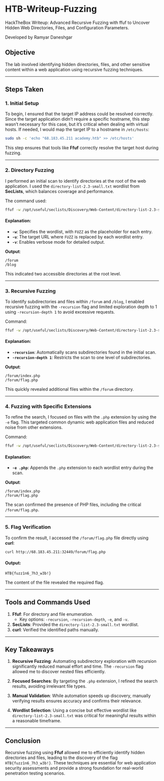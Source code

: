 # HTB-Writeup-Fuzzing
HackTheBox Writeup: Advanced Recursive Fuzzing with ffuf to Uncover Hidden Web Directories, Files, and Configuration Parameters.

Developed by Ramyar Daneshgar

## Objective
The lab involved identifying hidden directories, files, and other sensitive content within a web application using recursive fuzzing techniques. 

---

## Steps Taken

### 1. **Initial Setup**
To begin, I ensured that the target IP address could be resolved correctly. Since the target application didn’t require a specific hostname, this step wasn’t necessary for this case, but it’s critical when dealing with virtual hosts. If needed, I would map the target IP to a hostname in `/etc/hosts`:

```bash
sudo sh -c 'echo "68.183.45.211 academy.htb" >> /etc/hosts'
```

This step ensures that tools like **Ffuf** correctly resolve the target host during fuzzing.

---

### 2. **Directory Fuzzing**
I performed an initial scan to identify directories at the root of the web application. I used the `directory-list-2.3-small.txt` wordlist from **SecLists**, which balances coverage and performance. 

The command used:
```bash
ffuf -w /opt/useful/seclists/Discovery/Web-Content/directory-list-2.3-small.txt:FUZZ -u http://68.183.45.211:32449/FUZZ -v
```

#### Explanation:
- **`-w`**: Specifies the wordlist, with `FUZZ` as the placeholder for each entry.
- **`-u`**: The target URL where `FUZZ` is replaced by each wordlist entry.
- **`-v`**: Enables verbose mode for detailed output.

**Output**:
```plaintext
/forum
/blog
```
This indicated two accessible directories at the root level.

---

### 3. **Recursive Fuzzing**
To identify subdirectories and files within `/forum` and `/blog`, I enabled recursive fuzzing with the `-recursion` flag and limited exploration depth to 1 using `-recursion-depth 1` to avoid excessive requests.

Command:
```bash
ffuf -w /opt/useful/seclists/Discovery/Web-Content/directory-list-2.3-small.txt:FUZZ -u http://68.183.45.211:32449/FUZZ -recursion -recursion-depth 1 -v
```

#### Explanation:
- **`-recursion`**: Automatically scans subdirectories found in the initial scan.
- **`-recursion-depth 1`**: Restricts the scan to one level of subdirectories.

**Output**:
```plaintext
/forum/index.php
/forum/flag.php
```
This quickly revealed additional files within the `/forum` directory.

---

### 4. **Fuzzing with Specific Extensions**
To refine the search, I focused on files with the `.php` extension by using the `-e` flag. This targeted common dynamic web application files and reduced noise from other extensions.

Command:
```bash
ffuf -w /opt/useful/seclists/Discovery/Web-Content/directory-list-2.3-small.txt:FUZZ -u http://68.183.45.211:32449/FUZZ -recursion -recursion-depth 1 -e .php -v
```

#### Explanation:
- **`-e .php`**: Appends the `.php` extension to each wordlist entry during the scan.

**Output**:
```plaintext
/forum/index.php
/forum/flag.php
```
The scan confirmed the presence of PHP files, including the critical `/forum/flag.php`.

---

### 5. **Flag Verification**
To confirm the result, I accessed the `/forum/flag.php` file directly using **curl**:

```bash
curl http://68.183.45.211:32449/forum/flag.php
```

#### Output:
```plaintext
HTB{fuzz1n6_7h3_w3b!}
```
The content of the file revealed the required flag.

---

## Tools and Commands Used

1. **Ffuf**: For directory and file enumeration.
   - Key options: `-recursion`, `-recursion-depth`, `-e`, and `-v`.
2. **SecLists**: Provided the `directory-list-2.3-small.txt` wordlist.
3. **curl**: Verified the identified paths manually.

---

## Key Takeaways

1. **Recursive Fuzzing**:
   Automating subdirectory exploration with recursion significantly reduced manual effort and time. The `-recursion` flag allowed me to discover nested files efficiently.

2. **Focused Searches**:
   By targeting the `.php` extension, I refined the search results, avoiding irrelevant file types.

3. **Manual Validation**:
   While automation speeds up discovery, manually verifying results ensures accuracy and confirms their relevance.

4. **Wordlist Selection**:
   Using a concise but effective wordlist like `directory-list-2.3-small.txt` was critical for meaningful results within a reasonable timeframe.

---

## Conclusion
Recursive fuzzing using **Ffuf** allowed me to efficiently identify hidden directories and files, leading to the discovery of the flag `HTB{fuzz1n6_7h3_w3b!}`. These techniques are essential for web application security assessments and provide a strong foundation for real-world penetration testing scenarios.
